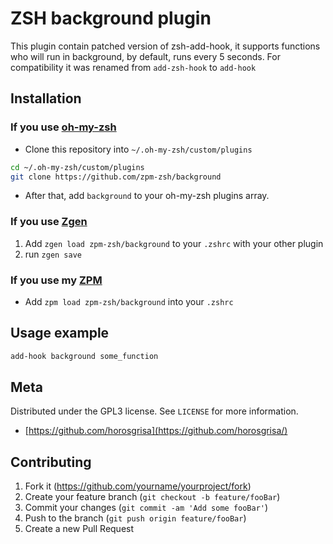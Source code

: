 # ZSH background plugin

This plugin contain patched version of zsh-add-hook,
it supports functions who will run in background,
by default, runs every 5 seconds.
For compatibility it was renamed from `add-zsh-hook` to `add-hook`


## Installation

### If you use [oh-my-zsh](https://github.com/robbyrussell/oh-my-zsh)

* Clone this repository into `~/.oh-my-zsh/custom/plugins`

```sh
cd ~/.oh-my-zsh/custom/plugins
git clone https://github.com/zpm-zsh/background
```
* After that, add `background` to your oh-my-zsh plugins array.

### If you use [Zgen](https://github.com/tarjoilija/zgen)

1. Add `zgen load zpm-zsh/background` to your `.zshrc` with your other plugin
2. run `zgen save`

### If you use my [ZPM](https://github.com/zpm-zsh/zpm)

* Add `zpm load zpm-zsh/background` into your `.zshrc`

## Usage example

```bash
add-hook background some_function
```

## Meta

Distributed under the GPL3 license. See ``LICENSE`` for more information.

* [https://github.com/horosgrisa](https://github.com/horosgrisa/)

## Contributing

1. Fork it (<https://github.com/yourname/yourproject/fork>)
2. Create your feature branch (`git checkout -b feature/fooBar`)
3. Commit your changes (`git commit -am 'Add some fooBar'`)
4. Push to the branch (`git push origin feature/fooBar`)
5. Create a new Pull Request
